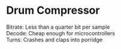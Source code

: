 # Drum Compressor

Bitrate: Less than a quarter bit per sample\
Decode: Cheap enough for microcontrollers\
Turns: Crashes and claps into porridge
